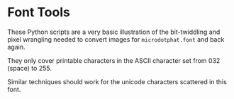 # Font Tools

These Python scripts are a very basic illustration of the bit-twiddling and pixel wrangling needed to convert images for `microdotphat.font` and back again.

They only cover printable characters in the ASCII character set from 032 (space) to 255.

Similar techniques should work for the unicode characters scattered in this font.